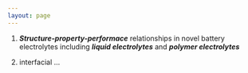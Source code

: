 ```yaml
---
layout: page
---
```


1. _**Structure-property-performace**_ relationships in novel battery electrolytes including _**liquid electrolytes**_ and _**polymer electrolytes**_


2. interfacial ...
